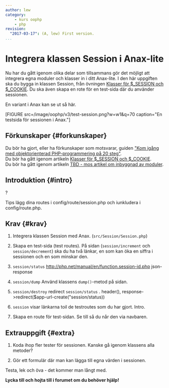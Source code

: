 ```yaml
---
author: lew
category: 
    - kurs oophp
    - php
revision:
  "2017-03-17": (A, lew) First version.
...
```

Integrera klassen Session i Anax-lite
==================================

Nu har du gått igenom olika delar som tillsammans gör det möjligt att integrera egna moduler och klasser in i ditt Anax-lite. I den här uppgiften ska du bygga in klassen Session, från övningen [Klasser för $_SESSION och $_COOKIE](kunskap/session-cookie-klasser). Du ska även skapa en rote för en test-sida där du använder sessionen.

<!--more-->

En variant i Anax kan se ut så här.

[FIGURE src=/image/oophp/v3/test-session.png?w=w1&q=70 caption="En testsida för sessionen i Anax."]

Förkunskaper {#forkunskaper}
-----------------------

Du bör ha gjort, eller ha förkunskaper som motsvarar, guiden ["Kom igång med objektorienterad PHP-programmering på 20 steg"](kunskap/kom-i-gang-med-oophp-pa-20-steg).  
Du bör ha gått igenom artikeln [Klasser för $_SESSION och $_COOKIE](kunskap/session-cookie-klasser).  
Du bör ha gått igenom artikeln [TBD - mos artikel om inbyggnad av moduler](tjoho).



Introduktion {#intro}
-----------------------

?


Tips lägg dina routes i config/route/session.php och iunkludera i config/route.php.



Krav {#krav}
-----------------------

1. Integrera klassen Session med Anax. (`src/Session/Session.php`)

1. Skapa en test-sida (test routes). På sidan (`session/increment` och `session/decrement`) ska du ha två länkar, en som kan öka en siffra i sessionen och en som minskar den.

1. `session/status` http://php.net/manual/en/function.session-id.php json-response

1. `session/dump` Använd klassens `dump()`-metod på sidan.

1. `session/destroy` redirect `session/status` .   header(), response->redirect($app-url-create("session/status))

1. `session` visar länkarna toil de testroutes som du har gjort. Intro.

1. Skapa en route för test-sidan. Se till så du når den via navbaren.



Extrauppgift {#extra}
-----------------------

1. Koda ihop fler tester för sessionen. Kanske gå igenom klassens alla metoder?

1. Gör ett formulär där man kan lägga till egna värden i sessionen.


Testa, lek och öva - det kommer man långt med.

**Lycka till och hojta till i forumet om du behöver hjälp!**

